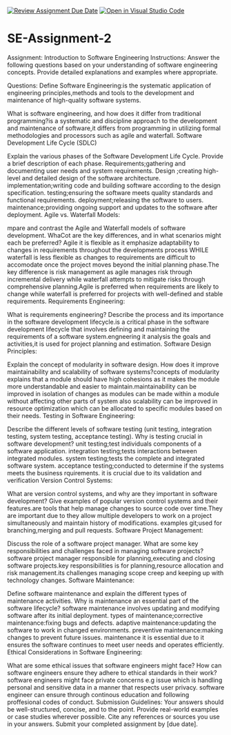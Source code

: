 [![Review Assignment Due Date](https://classroom.github.com/assets/deadline-readme-button-24ddc0f5d75046c5622901739e7c5dd533143b0c8e959d652212380cedb1ea36.svg)](https://classroom.github.com/a/-ucQIGTc)
[![Open in Visual Studio Code](https://classroom.github.com/assets/open-in-vscode-718a45dd9cf7e7f842a935f5ebbe5719a5e09af4491e668f4dbf3b35d5cca122.svg)](https://classroom.github.com/online_ide?assignment_repo_id=15244029&assignment_repo_type=AssignmentRepo)
# SE-Assignment-2
Assignment: Introduction to Software Engineering
Instructions:
Answer the following questions based on your understanding of software engineering concepts. Provide detailed explanations and examples where appropriate.

Questions:
Define Software Engineering:is the systematic application of engineering principles,methods and tools to the development and maintenance of high-quality software systems.

What is software engineering, and how does it differ from traditional programming?is a systematic and discipline approach to the development and maintenance of software,it differs from programming in utilizing formal methodologies and processors such as agile and waterfall.
Software Development Life Cycle (SDLC)

Explain the various phases of the Software Development Life Cycle. Provide a brief description of each phase.
Requirements;gathering and documenting user needs and system requirements.
Design ;creating high-level and detailed design of the software architecture.
implementation;writing code and building software according to the design specification.
testing;ensuring the software meets quality standards and functional requirements.
deployment;releasing the software to users.
maintenance;providing ongoing support and updates to the software after deployment.
Agile vs. Waterfall Models:

mpare and contrast the Agile and Waterfall models of software development. WhaCot are the key differences, and in what scenarios might each be preferred?
Agile it is flexible as it emphasize adaptability to changes in requirements throughout the developments process WHILE waterfall is less flexible as changes to requirements are difficult to accomodate once the project moves beyond the initial planning phase.The key difference is risk management as agile manages risk through incremental delivery while waterfall attempts to mitigate risks through comprehensive planning.Agile is preferred when requirements are likely to change while waterfall is preferred for projects with well-defined and stable requirements.
Requirements Engineering:

What is requirements engineering? Describe the process and its importance in the software development lifecycle.is a critical phase in the software development lifecycle that involves defining and maintaining the requirements of a software system.engneering it analysis the goals and activities,it is used for project planning and estimation.
Software Design Principles:

Explain the concept of modularity in software design. How does it improve maintainability and scalability of software systems?concepts of modularity explains that a module should have high cohesions as it makes the module more understandable and easier to maintain.maintainability can be improved in isolation of changes as modules can be made within a module without affecting other parts of system also scalability can be improved in resource optimization which can be allocated to specific modules based on their needs.
Testing in Software Engineering:

Describe the different levels of software testing (unit testing, integration testing, system testing, acceptance testing). Why is testing crucial in software development?
unit testing;test individuals components of a software application.
integration testing;tests interactions between integrated modules.
system testing;tests the complete and integrated software system.
acceptance testing;conducted to determine if the systems meets the business rquirements.
it is crucial due to its validation and verification
Version Control Systems:

What are version control systems, and why are they important in software development? Give examples of popular version control systems and their features.are tools that help manage changes to source code over time.They are important due to they allow multiple developers to work on a project simultaneously and maintain history of modifications. examples git;used for branching,merging and pull requests.
Software Project Management:

Discuss the role of a software project manager. What are some key responsibilities and challenges faced in managing software projects? software project manager responsible for planning,executing and closing software projects.key responsibilities is for planning,resource allocation and risk management.its challenges managing scope creep and keeping up with technology changes.
Software Maintenance:

Define software maintenance and explain the different types of maintenance activities. Why is maintenance an essential part of the software lifecycle? software maintenance involves updating and modifying software after its initial deployment.
types of maintenance;corrective maintenance:fixing bugs and defects.
adaptive maintenance:updating the software to work in changed environments.
preventive maintenance:making changes to prevent future issues. maintenance  it is essential due to it ensures the software continues to meet user needs and operates efficiently.
Ethical Considerations in Software Engineering:

What are some ethical issues that software engineers might face? How can software engineers ensure they adhere to ethical standards in their work?
software engineers might face private concerns e.g issue which is handling personal and sensitive data in a manner that respects user privacy.
software engineer can ensure through continous education and following proffesional codes of conduct.
Submission Guidelines:
Your answers should be well-structured, concise, and to the point.
Provide real-world examples or case studies wherever possible.
Cite any references or sources you use in your answers.
Submit your completed assignment by [due date].
